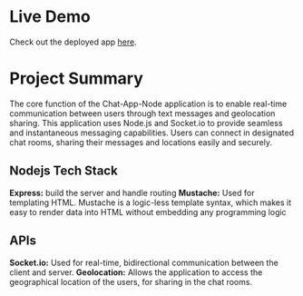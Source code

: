 # Live Demo

Check out the deployed app [here](chat-app-node-gi9f.onrender.com/).

# Project Summary

The core function of the Chat-App-Node application is to enable real-time communication between users through text messages and geolocation sharing. This application uses Node.js and Socket.io to provide seamless and instantaneous messaging capabilities. Users can connect in designated chat rooms, sharing their messages and locations easily and securely.

## Nodejs Tech Stack

**Express:** build the server and handle routing
**Mustache:** Used for templating HTML. Mustache is a logic-less template syntax, which makes it easy to render data into HTML without embedding any programming logic

## APIs

**Socket.io:** Used for real-time, bidirectional communication between the client and server.
**Geolocation:** Allows the application to access the geographical location of the users, for sharing in the chat rooms.
